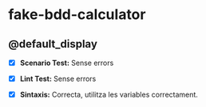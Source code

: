 # fake-bdd-calculator

## @default_display 
- [X] **Scenario Test:** Sense errors
- [X] **Lint Test:** Sense errors
- [X] **Sintaxis:** Correcta, utilitza les variables correctament.


